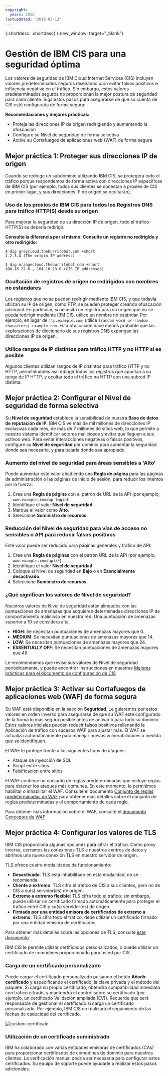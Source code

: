 ```yaml
---
copyright:
  years: 2018
lastupdated: "2018-03-13"
---
```


{:shortdesc: .shortdesc}
{:new_window: target="_blank"}

# Gestión de IBM CIS para una seguridad óptima

Los valores de seguridad de IBM Cloud Internet Services (CIS) incluyen valores predeterminados seguros diseñados para evitar falsos positivos e influencia negativa en el tráfico. Sin embargo, estos valores predeterminados seguros no proporcionan la mejor postura de seguridad para cada cliente. Siga estos pasos para asegurarse de que su cuenta de CIS esté configurada de forma segura:

**Recomendaciones y mejores prácticas:**

* Proteja las direcciones IP de origen redirigiendo y aumentando la ofuscación
* Configure su Nivel de seguridad de forma selectiva
* Active su Cortafuegos de aplicaciones web (WAF) de forma segura

## Mejor práctica 1: Proteger sus direcciones IP de origen

Cuando se redirige un subdominio utilizando IBM CIS, se protegerá todo el tráfico porque respondemos de forma activa con direcciones IP específicas de IBM CIS (por ejemplo, todos sus clientes se conectan a proxies de CIS en primer lugar, y sus direcciones IP de origen se ocultarán).

### Uso de los proxies de IBM CIS para todos los Registros DNS para tráfico HTTP(S) desde su origen

Para mejorar la seguridad de su dirección IP de origen, todo el tráfico HTTP(S) se debería redirigir.

**Consulte la diferencia por sí mismo: Consulte un registro no redirigido y otro redirigido:**

```
$ dig greycloud.theburritobot.com +short
1.2.3.4 (The origin IP address)

$ dig orangecloud.theburritobot.com +short
104.16.22.6 , 104.16.23.6 (CIS IP addresses)
```

### Ocultación de registros de origen no redirigidos con nombres no estándares
Los registros que no se pueden redirigir mediante IBM CIS, y que todavía utilizan su IP de origen, como FTP, se pueden proteger creando ofuscación adicional. En particular, si necesita un registro para su origen que no se pueda redirigir mediante IBM CIS, utilice un nombre no estándar. Por ejemplo, en lugar de `ftp.example.com`, utilice `[random word or-random characters].example.com`. Esta ofuscación hace menos probable que las exploraciones de diccionario de sus registros DNS expongan las direcciones IP de origen.

### Utilice rangos de IP distintos para tráfico HTTP y no HTTP si es posible
Algunos clientes utilizan rangos de IP distintos para tráfico HTTP y no HTTP, permitiéndoles así redirigir todos los registros que apuntan a su rango de IP HTTP, y ocultar todo el tráfico no HTTP con una subred IP distinta.

## Mejor práctica 2: Configurar el Nivel de seguridad de forma selectiva
Su **Nivel de seguridad** establece la sensibilidad de nuestra **Base de datos de reputación de IP**. IBM CIS ve más de mil millones de direcciones IP exclusivas cada mes, de más de 7 millones de sitios web, lo que permite a nuestro sistema identificar actores maliciosos y evitar que lleguen a sus activos web. Para evitar interacciones negativas o falsos positivos, configure su **Nivel de seguridad** por dominio para aumentar la seguridad donde sea necesario, y para bajarla donde sea apropiado.

### Aumento del nivel de seguridad para áreas sensibles a 'Alto'
Puede aumentar este valor añadiendo una **Regla de página** para las páginas de administración o las páginas de inicio de sesión, para reducir los intentos por la fuerza:

1. Cree una **Regla de página** con el patrón de URL de la API (por ejemplo, `www.example.com/wp-login`). 
2. Identifique el valor **Nivel de seguridad**.
3. Marque el valor como **Alto**.
4. Seleccione **Suministro de recursos**.

### Reducción del Nivel de seguridad para vías de acceso no sensibles o API para reducir falsos positivos
Este valor puede ser reducido para páginas generales y tráfico de API: 

1. Cree una **Regla de páginas** con el patrón URL de la API (por ejemplo, `www.example.com/api/*`).
2. Identifique el valor **Nivel de seguridad**.
3. Coloque el Nivel de seguridad en **Bajo** o en **Esencialmente desactivado**.
4. Seleccione **Suministro de recursos**.

### ¿Qué significan los valores de Nivel de seguridad?
Nuestros valores de Nivel de seguridad están alineados con las puntuaciones de amenazas que adquieren determinadas direcciones IP de comportamiento malicioso en nuestra red. Una puntuación de amenazas superior a 10 se considera alta.

* **HIGH**: Se necesitan puntuaciones de amenazas mayores que 0.
* **MEDIUM**: Se necesitan puntuaciones de amenazas mayores que 14.
* **LOW**: Se necesitan puntuaciones de amenazas mayores que 24.
* **ESSENTIALLY OFF**: Se necesitan puntuaciones de amenazas mayores que 49.

Le recomendamos que revise sus valores de Nivel de seguridad periódicamente, y puede encontrar instrucciones en nuestras [Mejores prácticas para el documento de configuración de CIS](best-practices.html)

## Mejor práctica 3: Activar su Cortafuegos de aplicaciones web (WAF) de forma segura
Su WAF está disponible en la sección **Seguridad**. Le guiaremos por estos valores en orden inverso para asegurarse de que su WAF esté configurado de la forma lo más segura posible antes de activarlo para todo su dominio. Estos valores iniciales pueden reducir falsos positivos rellenando la Aplicación de tráfico con sucesos WAF para ajustar más. El WAF se actualiza automáticamente para manejar nuevas vulnerabilidades a medida que se identifiquen.

El WAF le protege frente a los siguientes tipos de ataques:
* Ataque de inyección de SQL
* Script entre sitios
* Falsificación entre sitios

El WAF contiene un conjunto de reglas predeterminadas que incluye reglas para detener los ataques más comunes. En este momento, le permitimos habilitar o inhabilitar el WAF. Consulte el documento [Conjunto de reglas predeterminadas de WAF](waf-rule-set.html) para obtener más detalles sobre el conjunto de reglas predeterminadas y el comportamiento de cada regla.

Para obtener más información sobre el WAF, consulte el [documento Conceptos de WAF](waf-concept.html)

## Mejor práctica 4: Configurar los valores de TLS
IBM CIS proporciona algunas opciones para cifrar el tráfico. Como proxy inverso, cerramos las conexiones TLS a nuestros centros de datos y abrimos una nueva conexión TLS en nuestro servidor de origen.

TLS ofrece cuatro modalidades de funcionamiento:
* **Desactivado**: TLS está inhabilitado en esta modalidad, no se recomienda.
* **Cliente a extremo**: TLS cifra el tráfico de CIS a sus clientes, pero no de CIS a su(s) servidor(es) de origen.
* **Extremo a extremo flexible**: TLS cifra todo el tráfico; sin embargo, puede utilizar un certificado firmado automáticamente para proteger el tráfico entre CIS y su(s) servidor(es) de origen.
* **Firmado por una entidad emisora de certificados de extremo a extremo**: TLS cifra todo el tráfico; debe utilizar un certificado firmado por una entidad emisora de certificados.

Para obtener más detalles sobre las opciones de TLS, consulte [este documento](ssl-options.html).

IBM CIS le permite utilizar certificados personalizados, o puede utilizar un certificado de comodines proporcionado para usted por CIS.

### Carga de un certificado personalizado
Puede cargar el certificado personalizado pulsando el botón **Añadir certificado** y especificando el certificado, la clave privada y el método del paquete. Si carga su propio certificado, obtendrá compatibilidad inmediata con tráfico cifrado, y mantendrá el control sobre su certificado (por ejemplo, un certificado Validación ampliada (EV)). Recuerde que será responsable de gestionar el certificado si carga un certificado personalizado. Por ejemplo, IBM CIS no realizará el seguimiento de las fechas de caducidad del certificado. 

![custom-certificate](images/upload-custom-certificate.png)

### Utilización de un certificado suministrado
IBM ha colaborado con varias entidades emisoras de certificados (CAs) para proporcionar certificados de comodines de dominio para nuestros clientes. La verificación manual podría ser necesaria para configurar estos certificados. Su equipo de soporte puede ayudarle a realizar estos pasos adicionales.
